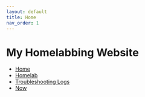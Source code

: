 ```yaml
---
layout: default
title: Home
nav_order: 1
---
```


# My Homelabbing Website

- [Home](/index)
- [Homelab](/homelab/index)
- [Troubleshooting Logs](/blog/index)
- [Now](/now)

